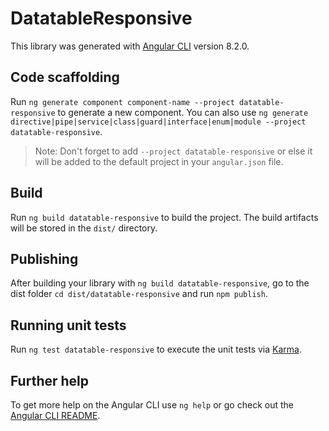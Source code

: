 # DatatableResponsive

This library was generated with [Angular CLI](https://github.com/angular/angular-cli) version 8.2.0.

## Code scaffolding

Run `ng generate component component-name --project datatable-responsive` to generate a new component. You can also use `ng generate directive|pipe|service|class|guard|interface|enum|module --project datatable-responsive`.
> Note: Don't forget to add `--project datatable-responsive` or else it will be added to the default project in your `angular.json` file. 

## Build

Run `ng build datatable-responsive` to build the project. The build artifacts will be stored in the `dist/` directory.

## Publishing

After building your library with `ng build datatable-responsive`, go to the dist folder `cd dist/datatable-responsive` and run `npm publish`.

## Running unit tests

Run `ng test datatable-responsive` to execute the unit tests via [Karma](https://karma-runner.github.io).

## Further help

To get more help on the Angular CLI use `ng help` or go check out the [Angular CLI README](https://github.com/angular/angular-cli/blob/master/README.md).
